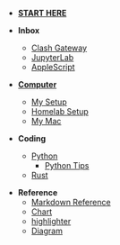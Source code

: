 * [**START HERE**](/)

* **Inbox**
  * [Clash Gateway](inbox/clash-as-gateway.md)
  * [JupyterLab](inbox/jupyter.md)
  * [AppleScript](inbox/applescript.md)

* [**Computer**](computer/README.md)
  * [My Setup](computer/setup.md)
  * [Homelab Setup](computer/homelab_setup.md)
  * [My Mac]()

* **Coding**
  * [Python]()
    * [Python Tips](coding/python/tips.md)
  * [Rust](coding/rust/README.md)

- **Reference**
  - [Markdown Reference](extra/reference.md)
  - [Chart](extra/chart.md)
  - [highlighter](extra/language_highlight.md)
  - [Diagram](extra/diagram.md)